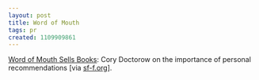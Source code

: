 ```yaml
---
layout: post
title: Word of Mouth
tags: pr
created: 1109909861
---
```

<a href="http://www.boingboing.net/2005/03/03/wordofmouth_is_why_a.html">Word of Mouth Sells Books</a>: Cory Doctorow on the importance of personal recommendations [via <a href="http://sf-f.org">sf-f.org</a>].
